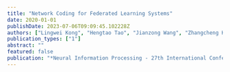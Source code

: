 ```yaml
---
title: "Network Coding for Federated Learning Systems"
date: 2020-01-01
publishDate: 2023-07-06T09:09:45.102228Z
authors: ["Lingwei Kong", "Hengtao Tao", "Jianzong Wang", "Zhangcheng Huang", "Jing Xiao"]
publication_types: ["1"]
abstract: ""
featured: false
publication: "*Neural Information Processing - 27th International Conference, ICONIP 2020, Bangkok, Thailand, November 23-27, 2020, Proceedings, Part II*"
---
```


